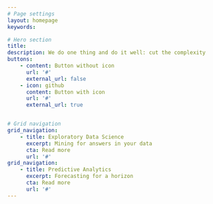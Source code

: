 ```yaml
---
# Page settings
layout: homepage
keywords:

# Hero section
title: 
description: We do one thing and do it well: cut the complexity
buttons:
    - content: Button without icon
      url: '#'
      external_url: false
    - icon: github
      content: Button with icon
      url: '#'
      external_url: true


# Grid navigation
grid_navigation:
    - title: Exploratory Data Science
      excerpt: Mining for answers in your data
      cta: Read more
      url: '#'
grid_navigation:
    - title: Predictive Analytics
      excerpt: Forecasting for a horizon
      cta: Read more
      url: '#'
---
```


